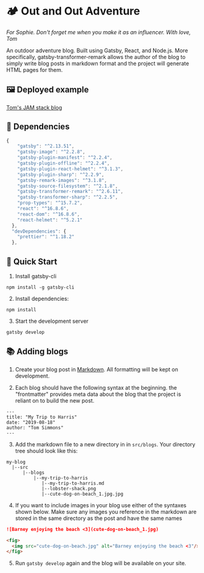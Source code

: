 # 🏕 Out and Out Adventure

_For Sophie. Don't forget me when you make it as an influencer. With love, Tom_

An outdoor adventure blog. Built using Gatsby, React, and Node.js. More specifically, gatsby-transformer-remark allows the author of the blog to simply write blog posts in markdown format and the project will generate HTML pages for them.

## 🖼 Deployed example

[Tom's JAM stack blog](https://tomsjamstackblog.netlify.com/)

## 🤖 Dependencies

```js
{
    "gatsby": "^2.13.51",
    "gatsby-image": "^2.2.8",
    "gatsby-plugin-manifest": "^2.2.4",
    "gatsby-plugin-offline": "^2.2.4",
    "gatsby-plugin-react-helmet": "^3.1.3",
    "gatsby-plugin-sharp": "^2.2.9",
    "gatsby-remark-images": "^3.1.8",
    "gatsby-source-filesystem": "^2.1.8",
    "gatsby-transformer-remark": "^2.6.11",
    "gatsby-transformer-sharp": "^2.2.5",
    "prop-types": "^15.7.2",
    "react": "^16.8.6",
    "react-dom": "^16.8.6",
    "react-helmet": "^5.2.1"
  },
  "devDependencies": {
    "prettier": "^1.18.2"
  },
```

## 🏁 Quick Start

1. Install gatsby-cli

```
npm install -g gatsby-cli
```

2. Install dependencies:

```
npm install
```

3. Start the development server

```
gatsby develop
```

## 📚 Adding blogs

1. Create your blog post in [Markdown](https://github.com/adam-p/markdown-here/wiki/Markdown-Cheatsheet). All formatting will be kept on development.

2. Each blog should have the following syntax at the beginning. the "frontmatter" provides meta data about the blog that the project is reliant on to build the new post.

```
---
title: "My Trip to Harris"
date: "2019-08-18"
author: "Tom Simmons"
---
```

3. Add the markdown file to a new directory in in `src/blogs`. Your directory tree should look like this:

```
my-blog
  |--src
      |--blogs
          |--my-trip-to-harris
             |--my-trip-to-harris.md
             |--lobster-shack.png
             |--cute-dog-on-beach_1.jpg.jpg
```

4. If you want to include images in your blog use either of the syntaxes shown below. Make sure any images you reference in the markdown are stored in the same directory as the post and have the same names

```md
![Barney enjoying the beach <3](cute-dog-on-beach_1.jpg)

<fig>
  <img src="cute-dog-on-beach.jpg" alt="Barney enjoying the beach <3"/>
</fig>
```

5. Run `gatsby develop` again and the blog will be available on your site.
